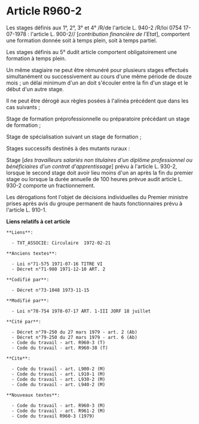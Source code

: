 # Article R960-2

Les stages définis aux 1°, 2°, 3° et 4° /R/de l'article L. 940-2 /R/loi  0754 17-07-1978 : l'article L. 900-2//
[*contribution financière de l'Etat*], comportent une formation donnée soit à temps plein, soit à temps partiel.

Les stages définis au 5° dudit article comportent obligatoirement une formation à temps plein.

Un même stagiaire ne peut être rémunéré pour plusieurs stages effectués simultanément ou successivement au cours d'une même
période de douze mois ; un délai minimum d'un an doit s'écouler entre la fin d'un stage et le début d'un autre stage.

Il ne peut être dérogé aux règles posées à l'alinéa précédent que dans les cas suivants ;

Stage de formation préprofessionnelle ou préparatoire précédant un stage de formation ;

Stage de spécialisation suivant un stage de formation ;

Stages successifs destinés à des mutants ruraux :

Stage [*des travailleurs salariés non titulaires d'un diplôme professionnel ou bénéficiaires d'un contrat d'apprentissage*]
prévu à l'article L. 930-2, lorsque le second stage doit avoir lieu moins d'un an après la fin du premier stage ou lorsque la
durée annuelle de 100 heures prévue audit article L. 930-2 comporte un fractionnement.

Les dérogations font l'objet de décisions individuelles du Premier ministre prises après avis du groupe permanent de hauts
fonctionnaires prévu à l'article L. 910-1.

**Liens relatifs à cet article**

	**Liens**:

	  - TXT_ASSOCIE: Circulaire  1972-02-21

	**Anciens textes**:

	  - Loi n°71-575 1971-07-16 TITRE VI
	  - Décret n°71-980 1971-12-10 ART. 2

	**Codifié par**:

	  - Décret n°73-1048 1973-11-15

	**Modifié par**:

	  - Loi n°78-754 1978-07-17 ART. 1-III JORF 18 juillet

	**Cité par**:

	  - Décret n°79-250 du 27 mars 1979 - art. 2 (Ab)
	  - Décret n°79-250 du 27 mars 1979 - art. 6 (Ab)
	  - Code du travail - art. R960-3 (T)
	  - Code du travail - art. R960-38 (T)

	**Cite**:

	  - Code du travail - art. L900-2 (M)
	  - Code du travail - art. L910-1 (M)
	  - Code du travail - art. L930-2 (M)
	  - Code du travail - art. L940-2 (M)

	**Nouveaux textes**:

	  - Code du travail - art. R960-3 (M)
	  - Code du travail - art. R961-2 (M)
	  - Code du travail R960-3 (1979)
